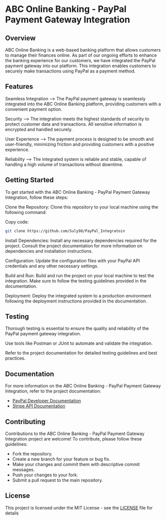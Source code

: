 # ABC Online Banking - PayPal Payment Gateway Integration

## Overview
ABC Online Banking is a web-based banking platform that allows customers to manage their finances online. As part of our ongoing efforts to enhance the banking experience for our customers, we have integrated the PayPal payment gateway into our platform. This integration enables customers to securely make transactions using PayPal as a payment method.


## Features
Seamless Integration --> The PayPal payment gateway is seamlessly integrated into the ABC Online Banking platform, providing customers with a convenient payment option.

Security --> The integration meets the highest standards of security to protect customer data and transactions. All sensitive information is encrypted and handled securely.

User Experience --> The payment process is designed to be smooth and user-friendly, minimizing friction and providing customers with a positive experience.

Reliability --> The integrated system is reliable and stable, capable of handling a high volume of transactions without downtime.



## Getting Started
To get started with the ABC Online Banking - PayPal Payment Gateway Integration, follow these steps:

Clone the Repository: Clone this repository to your local machine using the following command:

Copy code:
```bash
git clone https://github.com/Suly98/PayPal_Integratoin
```

Install Dependencies: Install any necessary dependencies required for the project. Consult the project documentation for more information on dependencies and installation instructions.

Configuration: Update the configuration files with your PayPal API credentials and any other necessary settings.

Build and Run: Build and run the project on your local machine to test the integration. Make sure to follow the testing guidelines provided in the documentation.

Deployment: Deploy the integrated system to a production environment following the deployment instructions provided in the documentation.


## Testing
Thorough testing is essential to ensure the quality and reliability of the PayPal payment gateway integration. 

Use tools like Postman or JUnit to automate and validate the integration. 

Refer to the project documentation for detailed testing guidelines and best practices.


## Documentation

For more information on the ABC Online Banking - PayPal Payment Gateway Integration, refer to the project documentation:

- [PayPal Developer Documentation](https://developer.paypal.com/docs/api/overview/)
- [Stripe API Documentation](https://stripe.com/docs/api)



## Contributing

Contributions to the ABC Online Banking - PayPal Payment Gateway Integration project are welcome! To contribute, please follow these guidelines:

- Fork the repository.
- Create a new branch for your feature or bug fix.
- Make your changes and commit them with descriptive commit messages.
- Push your changes to your fork.
- Submit a pull request to the main repository.

  
## License
This project is licensed under the MIT License - see the [LICENSE](https://github.com/Suly98/PayPal_Integratoin/blob/main/LICENSE) file for details
